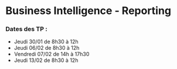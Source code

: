 # Business Intelligence - Reporting

### Dates des TP :
- Jeudi 30/01 de 8h30 à 12h
- Jeudi 06/02 de 8h30 à 12h
- Vendredi 07/02 de 14h à 17h30
- Jeudi 13/02 de 8h30 à 12h
